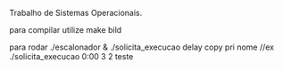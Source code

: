 Trabalho de Sistemas Operacionais.

para compilar utilize
    make bild

para rodar
    ./escalonador &
    ./solicita_execucao delay copy pri nome  //ex  ./solicita_execucao 0:00 3 2 teste
